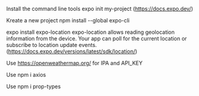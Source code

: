 Install the command line tools expo init my-project (https://docs.expo.dev/)

Kreate a new project npm install --global expo-cli

expo install expo-location expo-location allows reading geolocation information from the device. Your app can poll for the current location or subscribe to location update events. (https://docs.expo.dev/versions/latest/sdk/location/)

Use https://openweathermap.org/ for IPA and API_KEY

Use npm i axios

Use npm i prop-types
